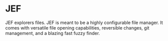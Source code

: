 # JEF 

JEF explorers files. JEF is meant to be a highly configurable file manager. It
comes with versatile file opening capabilities, reversible changes, git
management, and a blazing fast fuzzy finder.



